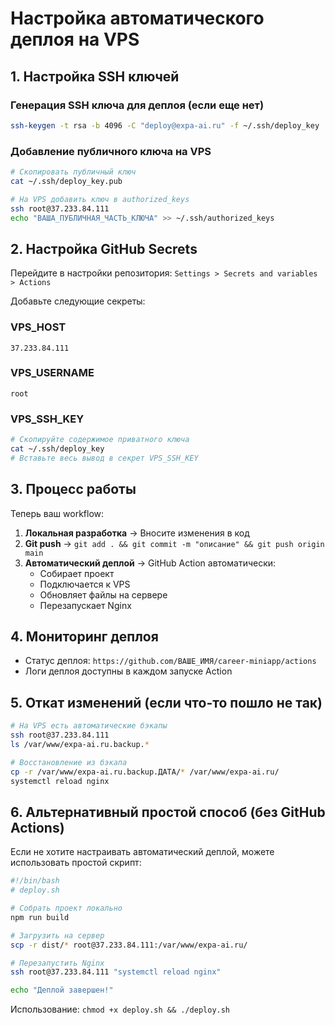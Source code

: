 # Настройка автоматического деплоя на VPS

## 1. Настройка SSH ключей

### Генерация SSH ключа для деплоя (если еще нет)
```bash
ssh-keygen -t rsa -b 4096 -C "deploy@expa-ai.ru" -f ~/.ssh/deploy_key
```

### Добавление публичного ключа на VPS
```bash
# Скопировать публичный ключ
cat ~/.ssh/deploy_key.pub

# На VPS добавить ключ в authorized_keys
ssh root@37.233.84.111
echo "ВАША_ПУБЛИЧНАЯ_ЧАСТЬ_КЛЮЧА" >> ~/.ssh/authorized_keys
```

## 2. Настройка GitHub Secrets

Перейдите в настройки репозитория: `Settings > Secrets and variables > Actions`

Добавьте следующие секреты:

### VPS_HOST
```
37.233.84.111
```

### VPS_USERNAME
```
root
```

### VPS_SSH_KEY
```bash
# Скопируйте содержимое приватного ключа
cat ~/.ssh/deploy_key
# Вставьте весь вывод в секрет VPS_SSH_KEY
```

## 3. Процесс работы

Теперь ваш workflow:

1. **Локальная разработка** → Вносите изменения в код
2. **Git push** → `git add . && git commit -m "описание" && git push origin main`
3. **Автоматический деплой** → GitHub Action автоматически:
   - Собирает проект
   - Подключается к VPS
   - Обновляет файлы на сервере
   - Перезапускает Nginx

## 4. Мониторинг деплоя

- Статус деплоя: `https://github.com/ВАШЕ_ИМЯ/career-miniapp/actions`
- Логи деплоя доступны в каждом запуске Action

## 5. Откат изменений (если что-то пошло не так)

```bash
# На VPS есть автоматические бэкапы
ssh root@37.233.84.111
ls /var/www/expa-ai.ru.backup.*

# Восстановление из бэкапа
cp -r /var/www/expa-ai.ru.backup.ДАТА/* /var/www/expa-ai.ru/
systemctl reload nginx
```

## 6. Альтернативный простой способ (без GitHub Actions)

Если не хотите настраивать автоматический деплой, можете использовать простой скрипт:

```bash
#!/bin/bash
# deploy.sh

# Собрать проект локально
npm run build

# Загрузить на сервер
scp -r dist/* root@37.233.84.111:/var/www/expa-ai.ru/

# Перезапустить Nginx
ssh root@37.233.84.111 "systemctl reload nginx"

echo "Деплой завершен!"
```

Использование: `chmod +x deploy.sh && ./deploy.sh`